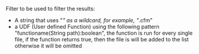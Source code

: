 
Filter to be used to filter the results:
- A string that uses "*" as a wildcard, for example, "*.cfm"
- a UDF (User defined Function) using the following pattern "functioname(String path):boolean", the function is run for every single file, if the function returns true, then the file is will be added to the list otherwise it will be omitted
